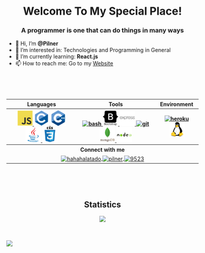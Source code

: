 
<!---
Pilner/Pilner is a ✨ special ✨ repository because its `README.md` (this file) appears on your GitHub profile.
You can click the Preview link to take a look at your changes.
--->


<h1 align="center">Welcome To My Special Place!</h1>
<h3 align="center">A programmer is one that can do things in many ways</h3>

<ul>
  <li>👋 Hi, I’m <b>@Pilner</b></li>
  <li>👀 I’m interested in: Technologies and Programming in General</li>
  <li>🌱 I’m currently learning: <b>React.js</b></li>
  <li>📫 How to reach me: Go to my <a target="_blank" href="https://raileyvictuelles.herokuapp.com/">Website</a></li>
</ul>

<br>
<br>
<br>

<table align="center">
  <tr>
    <th>Languages</th>
    <th>Tools</th>
    <th>Environment</th>
  </tr>
  <tr>
    <th>
      <a href="https://developer.mozilla.org/en-US/docs/Web/JavaScript" target="_blank" rel="noreferrer">
        <img src="https://raw.githubusercontent.com/devicons/devicon/master/icons/javascript/javascript-original.svg" alt="javascript" width="40" height="40"/>
      </a>
      <a href="https://www.cprogramming.com/" target="_blank" rel="noreferrer">
        <img src="https://raw.githubusercontent.com/devicons/devicon/master/icons/c/c-original.svg" alt="c" width="40" height="40"/>
      </a>
      <a href="https://www.w3schools.com/cpp/" target="_blank" rel="noreferrer">
        <img src="https://raw.githubusercontent.com/devicons/devicon/master/icons/cplusplus/cplusplus-original.svg" alt="cplusplus" width="40" height="40"/>
      </a>
      <a href="https://www.java.com" target="_blank" rel="noreferrer">
        <img src="https://raw.githubusercontent.com/devicons/devicon/master/icons/java/java-original.svg" alt="java" width="40" height="40"/>
      </a>
      <a href="https://www.w3schools.com/css/" target="_blank" rel="noreferrer">
        <img src="https://raw.githubusercontent.com/devicons/devicon/master/icons/css3/css3-original-wordmark.svg" alt="css3" width="40" height="40"/>
      </a>
    </th>
    <th>
      <a href="https://www.gnu.org/software/bash/" target="_blank" rel="noreferrer">
        <img src="https://www.vectorlogo.zone/logos/gnu_bash/gnu_bash-icon.svg" alt="bash" width="40" height="40"/>
      </a>
      <a href="https://getbootstrap.com" target="_blank" rel="noreferrer">
        <img src="https://raw.githubusercontent.com/devicons/devicon/master/icons/bootstrap/bootstrap-plain-wordmark.svg" alt="bootstrap" width="40" height="40"/>
      </a>
      <a href="https://expressjs.com" target="_blank" rel="noreferrer">
        <img src="https://raw.githubusercontent.com/devicons/devicon/master/icons/express/express-original-wordmark.svg" alt="express" width="40" height="40"/>
      </a>
      <a href="https://git-scm.com/" target="_blank" rel="noreferrer">
        <img src="https://www.vectorlogo.zone/logos/git-scm/git-scm-icon.svg" alt="git" width="40" height="40"/>
      </a>
        <a href="https://www.mongodb.com/" target="_blank" rel="noreferrer">
        <img src="https://raw.githubusercontent.com/devicons/devicon/master/icons/mongodb/mongodb-original-wordmark.svg" alt="mongodb" width="40" height="40"/>
      </a>
        <a href="https://nodejs.org" target="_blank" rel="noreferrer">
        <img src="https://raw.githubusercontent.com/devicons/devicon/master/icons/nodejs/nodejs-original-wordmark.svg" alt="nodejs" width="40" height="40"/>
      </a>
    </th>
    <th>
      <a href="https://heroku.com" target="_blank" rel="noreferrer">
        <img src="https://www.vectorlogo.zone/logos/heroku/heroku-icon.svg" alt="heroku" width="40" height="40"/>
      </a>
      <a href="https://www.linux.org/" target="_blank" rel="noreferrer">
        <img src="https://raw.githubusercontent.com/devicons/devicon/master/icons/linux/linux-original.svg" alt="linux" width="40" height="40"/>
      </a>
    </th>
  </tr>
  <tr>
    <th align="center" colspan="3">
      Connect with me
    </th>
  </tr>
  <tr>
    <td align="center" colspan="3">
      <a href="https://fb.com/hahahalatado" target="blank">
        <img align="center" src="https://raw.githubusercontent.com/rahuldkjain/github-profile-readme-generator/master/src/images/icons/Social/facebook.svg" alt="hahahalatado" height="30" width="40" />
      </a>
      <a href="https://linkedin.com/in/pilner" target="blank">
        <img align="center" src="https://raw.githubusercontent.com/rahuldkjain/github-profile-readme-generator/master/src/images/icons/Social/linked-in-alt.svg" alt="pilner" height="30" width="40" />
      </a>
      <a href="http://discordapp.com/users/267124235334451201" target="blank">
        <img align="center" src="https://raw.githubusercontent.com/rahuldkjain/github-profile-readme-generator/master/src/images/icons/Social/discord.svg" alt="9523" height="30" width="40" />
      </a>
    </td>
  </tr>
</table>

<br>
<br>
<br>

<h2 align="center">Statistics</h2>

<p align="center">
  <a href="https://github.com/Pilner"><img src="https://github-readme-stats.vercel.app/api?username=Pilner&theme=tokyonight&count_private=true"></a>
</p>
<br>
<p>
  <a href="https://github.com/Pilner"><img src="https://activity-graph.herokuapp.com/graph?username=Pilner&theme=tokyo-night"></a>
</p>
